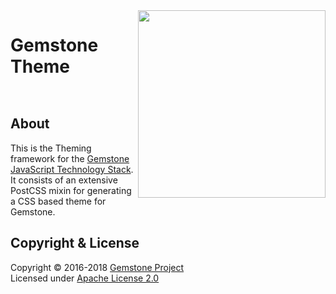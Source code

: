 
<img src="https://rawgit.com/gemstonejs/gemstone-artwork/master/gemstone-logo-white.svg" width="300" align="right" alt=""/>

Gemstone Theme
==============

<p/>
<img src="https://nodei.co/npm/gemstone-theme.png?downloads=true&stars=true" alt=""/>
<p/>
<img src="https://david-dm.org/rse/gemstone-theme.png" alt=""/>

About
-----

This is the Theming framework for the
[Gemstone JavaScript Technology Stack](http://gemstonejs.com).
It consists of an extensive PostCSS mixin for generating
a CSS based theme for Gemstone.

Copyright &amp; License
-----------------------

Copyright &copy; 2016-2018 [Gemstone Project](http://gemstonejs.com)<br/>
Licensed under [Apache License 2.0](https://spdx.org/licenses/Apache-2.0)

